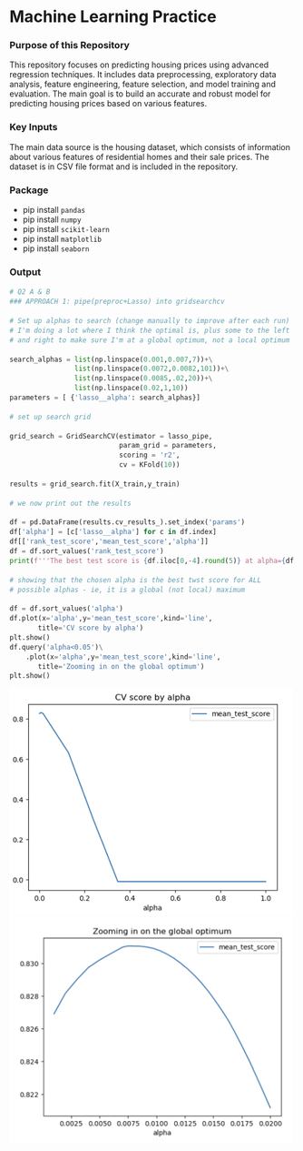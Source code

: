 # Machine Learning Practice

### Purpose of this Repository
This repository focuses on predicting housing prices using advanced regression techniques. It includes data preprocessing, exploratory data analysis, feature engineering, feature selection, and model training and evaluation. The main goal is to build an accurate and robust model for predicting housing prices based on various features.

### Key Inputs
The main data source is the housing dataset, which consists of information about various features of residential homes and their sale prices. The dataset is in CSV file format and is included in the repository.

### Package
- pip install `pandas`
- pip install `numpy`
- pip install `scikit-learn`
- pip install `matplotlib`
- pip install `seaborn`

### Output
```python
# Q2 A & B
### APPROACH 1: pipe(preproc+Lasso) into gridsearchcv

# Set up alphas to search (change manually to improve after each run)
# I'm doing a lot where I think the optimal is, plus some to the left
# and right to make sure I'm at a global optimum, not a local optimum

search_alphas = list(np.linspace(0.001,0.007,7))+\
                list(np.linspace(0.0072,0.0082,101))+\
                list(np.linspace(0.0085,.02,20))+\
                list(np.linspace(0.02,1,10))
parameters = [ {'lasso__alpha': search_alphas}]

# set up search grid

grid_search = GridSearchCV(estimator = lasso_pipe, 
                           param_grid = parameters,
                           scoring = 'r2',
                           cv = KFold(10))

results = grid_search.fit(X_train,y_train)

# we now print out the results

df = pd.DataFrame(results.cv_results_).set_index('params')
df['alpha'] = [c['lasso__alpha'] for c in df.index]
df[['rank_test_score','mean_test_score','alpha']]
df = df.sort_values('rank_test_score')
print(f'''The best test score is {df.iloc[0,-4].round(5)} at alpha={df.iloc[0,-1].round(5)}''')

# showing that the chosen alpha is the best twst score for ALL 
# possible alphas - ie, it is a global (not local) maximum

df = df.sort_values('alpha')
df.plot(x='alpha',y='mean_test_score',kind='line',
       title='CV score by alpha')
plt.show()
df.query('alpha<0.05')\
    .plot(x='alpha',y='mean_test_score',kind='line',
       title='Zooming in on the global optimum')
plt.show()
```
<img src="images/ml1.png" alt="julio" width="500"/>
<img src="images/ml2.png" alt="julio" width="500"/>
